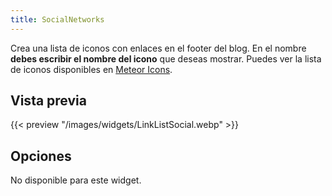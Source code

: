 ```yaml
---
title: SocialNetworks
---
```


Crea una lista de iconos con enlaces en el footer del blog. En el nombre **debes escribir el nombre del icono** que deseas mostrar. Puedes ver la lista de iconos disponibles en [Meteor Icons](https://meteoricons.com/).

## Vista previa

{{< preview "/images/widgets/LinkListSocial.webp" >}}


## Opciones

No disponible para este widget.
